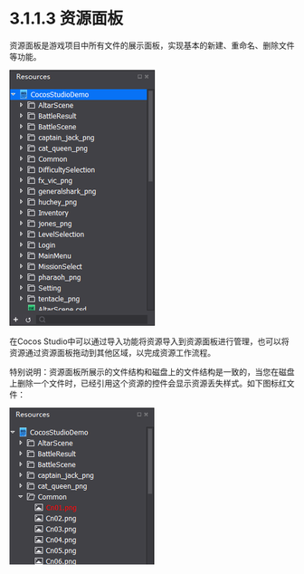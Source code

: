 # 3.1.1.3 资源面板


资源面板是游戏项目中所有文件的展示面板，实现基本的新建、重命名、删除文件等功能。

![Image](res/image009.png)

在Cocos Studio中可以通过导入功能将资源导入到资源面板进行管理，也可以将资源通过资源面板拖动到其他区域，以完成资源工作流程。

特别说明：资源面板所展示的文件结构和磁盘上的文件结构是一致的，当您在磁盘上删除一个文件时，已经引用这个资源的控件会显示资源丢失样式。如下图标红文件：

![Image](res/image010.png)